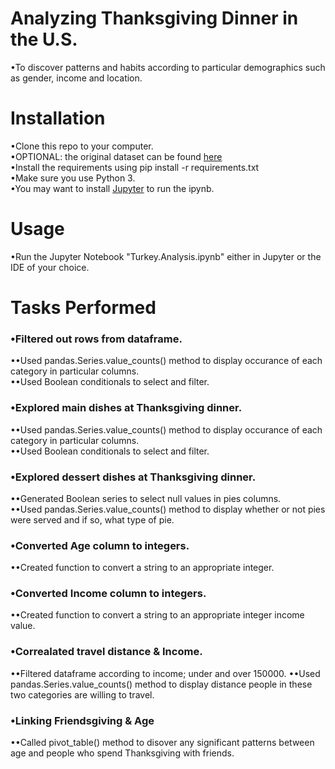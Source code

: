 # Analyzing Thanksgiving Dinner in the U.S.
•To discover patterns and habits according to particular demographics such as gender, income and location.

# Installation
•Clone this repo to your computer.  
•OPTIONAL: the original dataset can be found [here](https://github.com/fivethirtyeight/data/tree/master/thanksgiving-2015)  
•Install the requirements using pip install -r requirements.txt  
•Make sure you use Python 3.  
•You may want to install [Jupyter](http://jupyter.org/install) to run the ipynb.

# Usage
•Run the Jupyter Notebook "Turkey.Analysis.ipynb" either in Jupyter or the IDE of your choice.

# Tasks Performed
### •Filtered out rows from dataframe.
••Used pandas.Series.value_counts() method to display occurance of each category in particular columns.  
••Used Boolean conditionals to select and filter.
### •Explored main dishes at Thanksgiving dinner.
••Used pandas.Series.value_counts() method to display occurance of each category in particular columns.  
••Used Boolean conditionals to select and filter.
### •Explored dessert dishes at Thanksgiving dinner.
••Generated Boolean series to select null values in pies columns.  
••Used pandas.Series.value_counts() method to display whether or not pies were served and if so, what type of pie.
### •Converted Age column to integers.
••Created function to convert a string to an appropriate integer. 
### •Converted Income column to integers.
••Created function to convert a string to an appropriate integer income value.
### •Correalated travel distance & Income.
••Filtered dataframe according to income; under and over 150000. 
••Used pandas.Series.value_counts() method to display distance people in these two categories are willing to travel.
### •Linking Friendsgiving & Age
••Called pivot_table() method to disover any significant patterns between age and people who spend Thanksgiving with friends.
